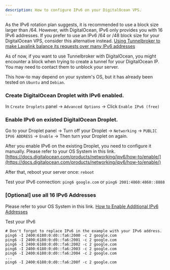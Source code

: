 ```yaml
---
description: How to configure IPv6 on your DigitalOcean VPS.
---
```




As the IPv6 rotation plan suggests, it is recommended to use a block size larger than /64. However, with DigitalOcean, IPv6 only provides you with 16 IPv6 addresses. If you prefer to use an IPv6 /64 or /48 block size for your DigitalOcean VPS, consider this alternative instead. [Using Tunnelbroker to make Lavalink balance its requests over many IPv6 addresses](https://blog.arbjerg.dev/2020/3/tunnelbroker-with-lavalink)

As of now, if you want to use Tunnelbroker with DigitalOcean, you might encounter a block when trying to create a tunnel for your DigitalOcean IP. You may need to contact them to unblock your server.

This how-to may depend on your system's OS, but it has already been tested on `Ubuntu` and `Debian`.

### Create DigitalOcean Droplet with IPv6 enabled.

In `Create Droplets` panel -> `Advanced Options` -> Click `Enable IPv6 (free)`

### Enable IPv6 on existed DigitalOcean Droplet.

Go to your Droplet panel -> Turn off your Droplet -> `Networking` -> `PUBLIC IPV6 ADDRESS` -> `Enable` -> Then turn your Droplet on again.

After you enable IPv6 on the existing Droplet, you need to configure it manually. Please refer to your OS System in this link. [https://docs.digitalocean.com/products/networking/ipv6/how-to/enable/](https://docs.digitalocean.com/products/networking/ipv6/how-to/enable/)

After that, reboot your server once: `reboot`

Test your IPv6 connection: `ping6 google.com` or `ping6 2001:4860:4860::8888`

### [Optional] use all 16 IPv6 Addresses

Please refer to your OS System in this link. [How to Enable Additional IPv6 Addresses](https://docs.digitalocean.com/products/networking/ipv6/how-to/configure-additional-addresses/)

Test your IPv6
```
# Don't forgot to replace IPv6 in the example with your IPv6 address.
ping6 -I 2400:6180:0:d0::fa6:2000 -c 2 google.com
ping6 -I 2400:6180:0:d0::fa6:2001 -c 2 google.com
ping6 -I 2400:6180:0:d0::fa6:2002 -c 2 google.com
ping6 -I 2400:6180:0:d0::fa6:2003 -c 2 google.com
ping6 -I 2400:6180:0:d0::fa6:2004 -c 2 google.com
...
ping6 -I 2400:6180:0:d0::fa6:200f -c 2 google.com
```